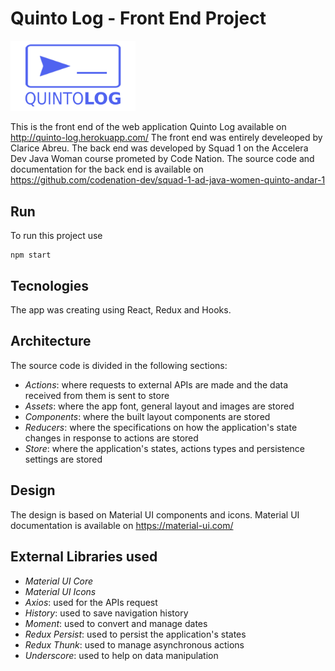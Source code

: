# Quinto Log - Front End Project
<img src="https://github.com/clariceabreu/FrontendQuintoLog/blob/master/public/logo-quintolog.png?raw=true" alt="logo" width="200"/>

This is the front end of the web application Quinto Log available on http://quinto-log.herokuapp.com/
The front end was entirely develeoped by Clarice Abreu.
The back end was developed by Squad 1 on the Accelera Dev Java Woman course prometed by Code Nation. The source code and documentation for the back end is available on https://github.com/codenation-dev/squad-1-ad-java-women-quinto-andar-1

## Run
To run this project use 
```
npm start
```

## Tecnologies
The app was creating using React, Redux and Hooks.

## Architecture
The source code is divided in the following sections:
* *Actions*: where requests to external APIs are made and the data received from them is sent to store
* *Assets*: where the app font, general layout and images are stored
* *Components*: where the built layout components are stored
* *Reducers*: where the specifications on how the application's state changes in response to actions are stored
* *Store*: where the application's states, actions types and persistence settings are stored

## Design
The design is based on Material UI components and icons.
Material UI documentation is available on https://material-ui.com/

## External Libraries used
* *Material UI Core*
* *Material UI Icons*
* *Axios*: used for the APIs request
* *History*: used to save navigation history
* *Moment*: used to convert and manage dates 
* *Redux Persist*: used to persist the application's states
* *Redux Thunk*: used to manage asynchronous actions
* *Underscore*: used to help on data manipulation



